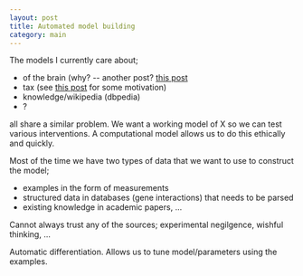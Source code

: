 ```yaml
---
layout: post
title: Automated model building
category: main
---
```


The models I currently care about;

* of the brain (why? -- another post? [this post]({{site.baseurl}}/)
* tax (see [this post]({{site.baseurl}}) for some motivation)
* knowledge/wikipedia (dbpedia)
* ?

all share a similar problem. We want a working model of X so we can test various interventions. A computational model allows us to do this ethically and quickly.

Most of the time we have two types of data that we want to use to construct the model;

* examples in the form of measurements
* structured data in databases (gene interactions) that needs to be parsed
* existing knowledge in academic papers, ...

Cannot always trust any of the sources; experimental negilgence, wishful thinking, ...



Automatic differentiation. Allows us to tune model/parameters using the examples.

